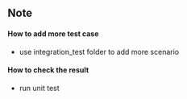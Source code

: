 
## Note

#### How to add more test case

- use integration_test folder to add more scenario

#### How to check the result

- run unit test

